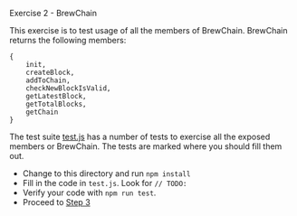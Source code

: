 Exercise 2 - BrewChain

This exercise is to test usage of all the members of BrewChain.  BrewChain returns the following members:
```
{
    init,
    createBlock,
    addToChain,
    checkNewBlockIsValid,
    getLatestBlock,
    getTotalBlocks,
    getChain
}
```
The test suite [test.js](/test.js) has a number of tests to exercise all the exposed members or BrewChain.  The tests are marked where you should fill them out.

- Change to this directory and run `npm install`
- Fill in the code in `test.js`.  Look for `// TODO:`
- Verify your code with `npm run test`.
- Proceed to [Step 3](../03_brewnode)
